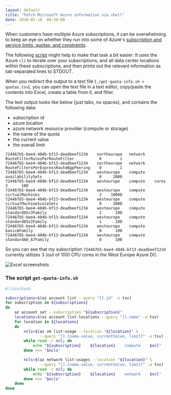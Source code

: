 ```yaml
---
layout: default
title: "Fetch Microsoft Azure information via shell"
date: 2018-05-18  09:30:00
---
```


When customers have multiple Azure subscriptions, it can be overwhelming to keep an eye on whether they run into some of Azure's [subscription and service limits, quotas, and constraints](https://docs.microsoft.com/en-us/azure/azure-subscription-service-limits). 

The following [script](https://github.com/chgeuer/PullQuotaData/blob/master/pull-quota-data.sh) might help to make that task a bit easier: It uses the Azure `cli` to iterate over your subscriptions, and all data center locations within these subscriptions, and then prints out the relevant information as tab-separated lines to STDOUT. 

When you redirect the output to a text file (`./get-quota-info.sh > quotas.tsv`), you can open the text file in a text editor, copy/paste the contents into Excel, create a table from it, and filter. 

The text output looks like below (just tabs, no spaces), and contains the following data: 

- subscription id
- azure location
- azure network resource provider (compute or storage)
- the name of the quota
- the current value
- the overall limit

```text
724467b5-bee4-484b-bf13-deadbeef1234    northeurope   network    RouteFilterRulesPerRouteFilter           0        1
724467b5-bee4-484b-bf13-deadbeef1234    northeurope   network    RouteFiltersPerExpressRouteBgpPeering    0        1
724467b5-bee4-484b-bf13-deadbeef1234    westeurope    compute    availabilitySets                         0     2000
724467b5-bee4-484b-bf13-deadbeef1234    westeurope    compute    cores                                    3      100
724467b5-bee4-484b-bf13-deadbeef1234    westeurope    compute    virtualMachines                          2    10000
724467b5-bee4-484b-bf13-deadbeef1234    westeurope    compute    virtualMachineScaleSets                  0     2000
724467b5-bee4-484b-bf13-deadbeef1234    westeurope    compute    standardDSv3Family                       2      100
724467b5-bee4-484b-bf13-deadbeef1234    westeurope    compute    standardDSv2Family                       1      100
724467b5-bee4-484b-bf13-deadbeef1234    westeurope    compute    basicAFamily                             0      100
724467b5-bee4-484b-bf13-deadbeef1234    westeurope    compute    standardA0_A7Family                      0      100
```

So you can see that my subscription `724467b5-bee4-484b-bf13-deadbeef1234` currently utilizes 3 (out of 100) CPU cores in the West Europe Azure DC. 

![Excel screenshots][excel]

### The script `get-quota-info.sh`

```bash
#!/bin/bash

subscriptions=$(az account list --query "[].id" -o tsv)
for subscription in ${subscriptions} 
do 
    az account set --subscription "${subscription}"
    locations=$(az account list-locations --query "[].name" -o tsv)
    for location in ${locations} 
    do
        ncls=$(az vm list-usage --location "${location}" \
               --query "[].[name.value, currentValue, limit]" -o tsv)
        while read -r ncl; do
            echo "${subscription}    ${location}    compute    $ncl"
        done <<< "$ncls"

        ncls=$(az network list-usages --location "${location}" \
               --query "[].[name.value, currentValue, limit]" -o tsv)
        while read -r ncl; do
            echo "${subscription}    ${location}    network    $ncl"
        done <<< "$ncls"
    done
done
```

[excel]: /img/2018-05-18\/xcel.png "Excel screenshots"
